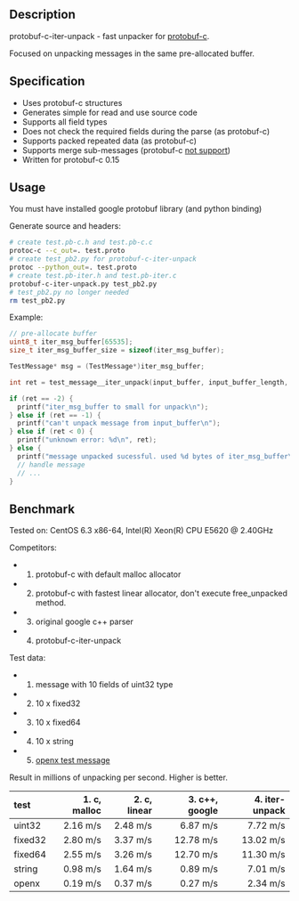 ## Description

protobuf-c-iter-unpack - fast unpacker for [protobuf-c](http://code.google.com/p/protobuf-c/).

Focused on unpacking messages in the same pre-allocated buffer.

## Specification

* Uses protobuf-c structures
* Generates simple for read and use source code
* Supports all field types
* Does not check the required fields during the parse (as protobuf-c)
* Supports packed repeated data (as protobuf-c)
* Supports merge sub-messages (protobuf-c [not support](http://code.google.com/p/protobuf-c/issues/detail?id=91))
* Written for protobuf-c 0.15

## Usage

You must have installed google protobuf library (and python binding)

Generate source and headers:
```sh
# create test.pb-c.h and test.pb-c.c
protoc-c --c_out=. test.proto
# create test_pb2.py for protobuf-c-iter-unpack
protoc --python_out=. test.proto
# create test.pb-iter.h and test.pb-iter.c
protobuf-c-iter-unpack.py test_pb2.py
# test_pb2.py no longer needed
rm test_pb2.py
```

Example:
```c
// pre-allocate buffer
uint8_t iter_msg_buffer[65535];
size_t iter_msg_buffer_size = sizeof(iter_msg_buffer);

TestMessage* msg = (TestMessage*)iter_msg_buffer;

int ret = test_message__iter_unpack(input_buffer, input_buffer_length, iter_msg_buffer, iter_msg_buffer_size);

if (ret == -2) {
  printf("iter_msg_buffer to small for unpack\n");
} else if (ret == -1) {
  printf("can't unpack message from input_buffer\n");
} else if (ret < 0) {
  printf("unknown error: %d\n", ret);
} else {
  printf("message unpacked sucessful. used %d bytes of iter_msg_buffer\n", ret);
  // handle message
  // ...
}

```

## Benchmark

Tested on:
CentOS 6.3 x86-64, Intel(R) Xeon(R) CPU E5620 @ 2.40GHz 

Competitors:
* 1. protobuf-c with default malloc allocator
* 2. protobuf-c with fastest linear allocator, don't execute free_unpacked method.
* 3. original google c++ parser
* 4. protobuf-c-iter-unpack

Test data:
* 1. message with 10 fields of uint32 type
* 2. 10 x fixed32
* 3. 10 x fixed64
* 4. 10 x string
* 5. [openx test message](http://bid.openx.net/ssrtb_tester)

Result in millions of unpacking per second. Higher is better.

| test    | 1. c, malloc | 2. c, linear | 3. c++, google | 4. iter-unpack |
|:--------|-------------:|-------------:|---------------:|---------------:|
| uint32  |     2.16 m/s |     2.48 m/s |       6.87 m/s |       7.72 m/s |
| fixed32 |     2.80 m/s |     3.37 m/s |      12.78 m/s |      13.02 m/s |
| fixed64 |     2.55 m/s |     3.26 m/s |      12.70 m/s |      11.30 m/s |
| string  |     0.98 m/s |     1.64 m/s |       0.89 m/s |       7.01 m/s |
| openx   |     0.19 m/s |     0.37 m/s |       0.27 m/s |       2.34 m/s |



